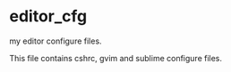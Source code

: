 # editor_cfg
my editor configure files.

This file contains cshrc, gvim and sublime configure files.

